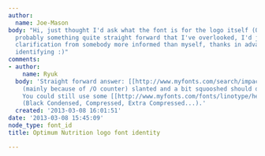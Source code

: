 ```yaml
---
author:
  name: Joe-Mason
body: "Hi, just thought I'd ask what the font is for the logo itself (ON)\r\n\r\nhttps://sportandsupplements.com/product_images/uploaded_images/Optimum_Nutrition.jpg\r\n\r\nIt's
  probably something quite straight forward that I've overlooked, I'd just like some
  clarification from somebody more informed than myself, thanks in advance. Happy
  identifying :)"
comments:
- author:
    name: Ryuk
  body: 'Straight forward answer: [[http://www.myfonts.com/search/impact|Impact]]/[[http://www.myfonts.com/search/haettenschweiler|Haettenschweiler]]
    (mainly because of /O counter) slanted and a bit squooshed should do the job.
    You could still use some [[http://www.myfonts.com/fonts/linotype/helvetica|Helvetica]]
    (Black Condensed, Compressed, Extra Compressed...).'
  created: '2013-03-08 16:01:51'
date: '2013-03-08 15:45:09'
node_type: font_id
title: Optimum Nutrition logo font identity

---
```

